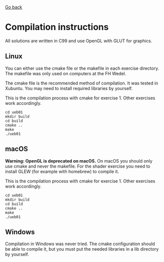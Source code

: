 [Go back](./)

# Compilation instructions
All solutions are written in C99 and use OpenGL with GLUT for graphics.

## Linux
You can either use the cmake file or the makefile in each exercise directory. The makefile was only used on computers at the FH Wedel.

The cmake file is the recommended method of compilation. It was tested in Xubuntu. You may need to install required libraries by yourself.

This is the compilation process with cmake for exercise 1. Other exercises work accordingly.
```
cd ueb01
mkdir build
cd build
cmake ..
make
./ueb01
```

## macOS
**Warning: OpenGL is deprecated on macOS.**
On macOS you should only use cmake and never the makefile. For the shader exercise you need to install GLEW (for example with homebrew) to compile it.

This is the compilation process with cmake for exercise 1. Other exercises work accordingly.
```
cd ueb01
mkdir build
cd build
cmake ..
make
./ueb01
```

## Windows
Compilation in Windows was never tried. The cmake configuration should be able to compile it, but you must put the needed libraries in a lib directory by yourself.
